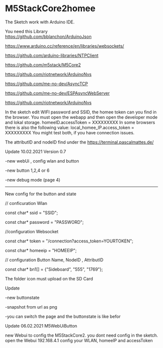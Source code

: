 # M5StackCore2homee
The Sketch work with Arduino IDE.

You need this Library  
 https://github.com/bblanchon/ArduinoJson
  
 https://www.arduino.cc/reference/en/libraries/websockets/
                      
 https://github.com/arduino-libraries/NTPClient
                      
 https://github.com/m5stack/M5Core2
 
 https://github.com/riotnetwork/ArduinoNvs


https://github.com/me-no-dev/AsyncTCP

https://github.com/me-no-dev/ESPAsyncWebServer

https://github.com/riotnetwork/ArduinoNvs


 

In the sketch edit WIFI password and SSID, the homee token can you find in the browser.
You must open the webapp and then open the developer mode and lokal storage. 
homeeID.accessToken = XXXXXXXXX
In some browsers there is also the following value: local_homee_IP.access_token = XXXXXXXXX
You might test both, if you have connection issues.

The attributID and nodeID find under the https://terminal.pascalmattes.de/







Update 10.02.2021 
Version 0.7

-new webUi , config wlan and button

-new button 1,2,4 or 6

-new debug mode (page 4)



___________________________________________________________________________________________________
New config for the button and state

// conficuration Wlan

const char* ssid = "SSID";

const char* password = "PASSWORD";

//configuration Websocket

const char* token =  "/connection?access_token=YOURTOKEN";

const char* homeeip = "HOMEEIP";

// configuration Button   Name, NodeID , AttributID

const char* bn1[] = {"Sideboard", "555", "1769"};



The folder icon must upload on the SD Card

Update

-new buttonstate

-snapshot from url as png

-you can switch the page and the buttonstate is like befor

Update 06.02.2021 M5WebUiButton

new Webui to config the M5StackCore2.
you dont need config in the sketch.
open the Webui 192.168.4.1 
config your WLAN, homeeIP and accessToken
